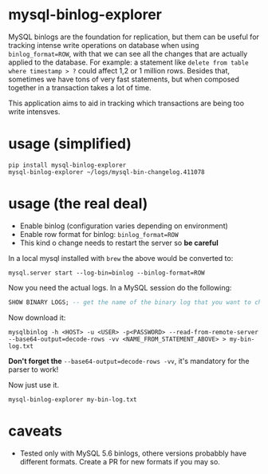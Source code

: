 # mysql-binlog-explorer

MySQL binlogs are the foundation for replication, but them can be useful for tracking intense write operations on database when using `binlog_format=ROW`, with that we can see all the changes that are actually applied to the database. For example: a statement like `delete from table where timestamp > ?` could affect 1,2 or 1 million rows. Besides that, sometimes we have tons of very fast statements, but when composed together in a transaction takes a lot of time.

This application aims to aid in tracking which transactions are being too write intensves.

# usage (simplified)

```
pip install mysql-binlog-explorer
mysql-binlog-explorer ~/logs/mysql-bin-changelog.411078
```

# usage (the real deal)

- Enable binlog (configuration varies depending on environment)
- Enable row format for binlog: `binlog_format=ROW`
- This kind o change needs to restart the server so **be careful**

In a local mysql installed with `brew` the above would be converted to:

```
mysql.server start --log-bin=binlog --binlog-format=ROW
```

Now you need the actual logs. In a MySQL session do the following:

```sql
SHOW BINARY LOGS; -- get the name of the binary log that you want to check
``` 

Now download it:

```
mysqlbinlog -h <HOST> -u <USER> -p<PASSWORD> --read-from-remote-server --base64-output=decode-rows -vv <NAME_FROM_STATEMENT_ABOVE> > my-bin-log.txt
```

**Don't forget the** `--base64-output=decode-rows -vv`, it's mandatory for the parser to work!

Now just use it.

```
mysql-binlog-explorer my-bin-log.txt
```


# caveats

- Tested only with MySQL 5.6 binlogs, othere versions probabbly have different formats. Create a PR for new formats if you may so.

